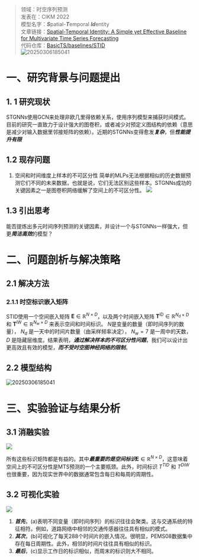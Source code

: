 >领域：时空序列预测  
>发表在：CIKM 2022  
>模型名字：***S***patial-***T***emporal ***Id***entity  
>文章链接：[Spatial-Temporal Identity: A Simple yet Effective Baseline for Multivariate Time Series Forecasting](https://arxiv.org/abs/2208.05233)  
>代码仓库：[BasicTS/baselines/STID](https://github.com/GestaltCogTeam/BasicTS/tree/master/baselines/STID)  
![20250306185041](https://picgo-for-paper-reading.oss-cn-beijing.aliyuncs.com/img/20250306185041.png)

# 一、研究背景与问题提出
## 1. 1 研究现状
STGNNs使用GCN来处理非欧几里得依赖关系，使用序列模型来捕获时间模式。目前的研究一直致力于设计强大的图卷积，或者减少对预定义图结构的依赖（意思是减少对输入数据里邻接矩阵的依赖）。近期的STGNNs变得愈发***复杂***，但***性能提升有限***
## 1.2 现存问题
1. 空间和时间维度上样本的不可区分性
	简单的MLPs无法根据相似的历史数据预测它们不同的未来数据，也就是说，它们无法区别这些样本。STGNNs成功的关键因素之一是图卷积网络缓解了空间上的不可区分性。
	![](https://picgo-for-paper-reading.oss-cn-beijing.aliyuncs.com/img/20250306195835.png)
## 1.3 引出思考
能否提炼出多元时间序列预测的关键因素，并设计一个与STGNNs一样强大，但更***简洁高效***的模型？
# 二、问题剖析与解决策略
## 2.1 解决方法
### 2.1.1 时空标识嵌入矩阵
STID使用一个空间嵌入矩阵 $\mathbf{E} \in \mathbb{R}^{N \times D}$，以及两个时间嵌入矩阵 $\mathbf{T}^{\mathrm{iD}} \in \mathbb{R}^{N_d \times D}$ 和 $\mathbf{T}^{\mathrm{iW}} \in \mathbb{R}^{N_w \times D}$ 来表示空间和时间标识。 $N$是变量的数量（即时间序列的数量）， $N_d$ 是一天中的时间片数量（由采样频率决定）， $N_w = 7$ 是一周中的天数， $D$ 是隐藏层维度。结果表明，***通过解决样本的不可区分性问题***，我们可以设计出更高效且有效的模型，***而不受时空图神经网络的限制***。
## 2.2 模型结构
![20250306185041](https://picgo-for-paper-reading.oss-cn-beijing.aliyuncs.com/img/20250306185041.png)
# 三、实验验证与结果分析 
## 3.1 消融实验
![](https://picgo-for-paper-reading.oss-cn-beijing.aliyuncs.com/img/20250306195926.png)

所有这些标识矩阵都是有益的。其中***最重要的是空间标识***$\mathbf{E} \in \mathbb{R}^{N \times D}$，这意味着空间上的不可区分性是MTS预测的一个主要瓶颈。此外，时间标识 $T^{TID}$ 和 $T^{DiW}$ 也很重要，因为现实世界中的数据通常包含每日和每周的周期性。

## 3.2 可视化实验
![](https://picgo-for-paper-reading.oss-cn-beijing.aliyuncs.com/img/20250306195953.png)

1. ***首先***，(a)表明不同变量（即时间序列）的标识往往会聚类。这与交通系统的特征相符。例如，道路网络中相邻的交通传感器往往具有相似的模式。
2. ***其次***，(b)可视化了每天288个时间片的嵌入情况。很明显，PEMS08数据集中存在每日周期性。此外，相邻的时间片往往具有相似的标识。
3. ***最后***，(c)显示工作日的标识相似，而周末的标识则大不相同。
